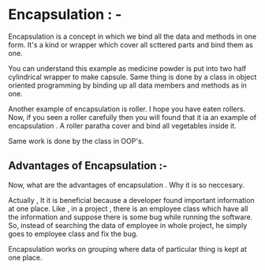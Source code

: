 # Encapsulation : - 

Encapsulation is a concept in which we bind all the data and methods in one form. It's a kind or wrapper which cover all scttered parts and bind them as one. 

You can understand this example as medicine powder is put into two half cylindrical wrapper to make capsule. Same thing is done by a class in object oriented programming by binding up all data members and methods as in one.

Another example of encapsulation is roller. I hope you have eaten rollers. Now, if you seen a roller carefully then you will found that it ia an example of encapsulation . A roller paratha cover and bind all vegetables inside it. 

Same work is done by the class in OOP's.


## Advantages of Encapsulation :-

Now, what are the advantages of encapsulation . Why it is so neccesary.

Actually , It it is beneficial because a developer found important information at one place. Like , in a project , there is an employee class which have all the information and suppose there is some bug while running the software. So, instead of searching the data of employee in whole project, he simply goes to employee class and fix the bug.

Encapsulation works on  grouping  where data of particular thing is kept at one place.